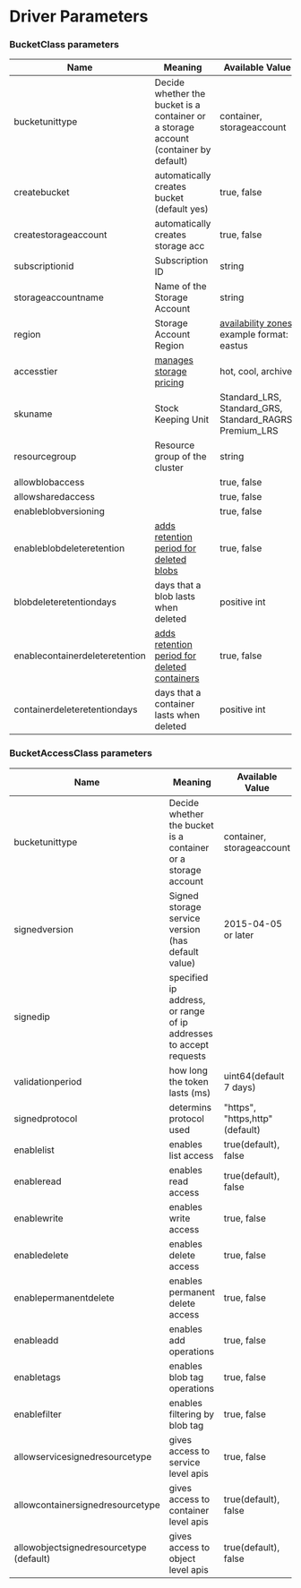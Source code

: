 # Driver Parameters

### BucketClass parameters
|Name            | Meaning | Available Value | Mandatory |
|----------------|---------|-----------------|-----------|
| bucketunittype | Decide whether the bucket is a container or a storage account (container by default) | container, storageaccount | yes   |
| createbucket | automatically creates bucket (default yes) | true, false | no   |
| createstorageaccount | automatically creates storage acc | true, false | no |
| subscriptionid | Subscription ID | string | no   |
| storageaccountname | Name of the Storage Account | string | yes   |
| region | Storage Account Region | [availability zones](https://learn.microsoft.com/en-us/azure/reliability/availability-zones-service-support); example format: eastus | yes   |
| accesstier | [manages storage pricing](https://learn.microsoft.com/en-us/azure/storage/blobs/access-tiers-overview) | hot, cool, archive | no   |
| skuname | Stock Keeping Unit | Standard_LRS, Standard_GRS, Standard_RAGRS, Premium_LRS | no   |
| resourcegroup | Resource group of the cluster | string | yes   |
| allowblobaccess |  | true, false | no   |
| allowsharedaccess |  | true, false | no   |
| enableblobversioning |  | true, false | no   |
| enableblobdeleteretention | [adds retention period for deleted blobs](https://learn.microsoft.com/en-us/azure/storage/blobs/soft-delete-blob-enable?tabs=azure-CLI) | true, false | no   |
| blobdeleteretentiondays | days that a blob lasts when deleted | positive int | no   |
| enablecontainerdeleteretention | [adds retention period for deleted containers](https://learn.microsoft.com/en-us/azure/storage/blobs/soft-delete-container-enable?tabs=azure-portal)  | true, false | no   |
| containerdeleteretentiondays | days that a container lasts when deleted  | positive int | no   |

### BucketAccessClass parameters
|Name            | Meaning | Available Value | Mandatory |
|----------------|---------|-----------------|-----------|
| bucketunittype | Decide whether the bucket is a container or a storage account | container, storageaccount | yes   |
| signedversion | Signed storage service version (has default value) | 2015-04-05 or later | no   |
| signedip | specified ip address, or range of ip addresses to accept requests |  | no   |
| validationperiod | how long the token lasts (ms) | uint64(default 7 days) | no   |
| signedprotocol | determins protocol used | "https", "https,http"(default) | no   |
| enablelist | enables list access | true(default), false | no   |
| enableread | enables read access | true(default), false | no   |
| enablewrite | enables write access | true, false | no   |
| enabledelete | enables delete access | true, false | no   |
| enablepermanentdelete | enables permanent delete access | true, false | no   |
| enableadd | enables add operations | true, false | no   |
| enabletags | enables blob tag operations | true, false | no   |
| enablefilter | enables filtering by blob tag | true, false | no   |
| allowservicesignedresourcetype | gives access to service level apis | true, false | no   |
| allowcontainersignedresourcetype | gives access to container level apis | true(default), false | no   |
| allowobjectsignedresourcetype (default)| gives access to object level apis | true(default), false | no   |
